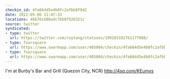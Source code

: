 ```yaml
---
checkin_id: 4fa664d5e4b0fc2afbb8f9d2
date: 2012-05-06 11:47:33
locations: 4bb76c686edc76b0f926321c
source: twitter
syndicated:
- type: twitter
  url: https://twitter.com/roytang/statuses/199103102761177088/
- type: foursquare
  url: https://www.swarmapp.com/user/405004/checkin/4fa664d5e4b0fc2afbb8f9d2?s=JEQx819fXJfN4GCUAOCAZqLGtZ0&ref=tw
- type: foursquare
  url: https://www.swarmapp.com/user/405004/checkin/4fa664d5e4b0fc2afbb8f9d2?s=JEQx819fXJfN4GCUAOCAZqLGtZ0&ref=tw
---
```


I'm at Burby's Bar and Grill (Quezon City, NCR) http://4sq.com/KEumxs